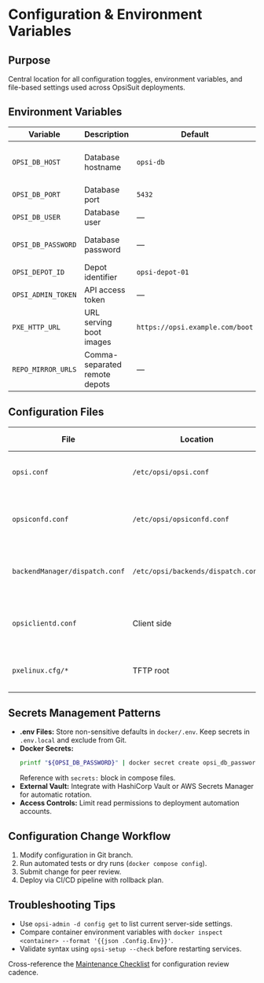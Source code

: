 # Configuration & Environment Variables

## Purpose
Central location for all configuration toggles, environment variables, and file-based settings used across OpsiSuit deployments.

## Environment Variables
| Variable | Description | Default | Notes |
| --- | --- | --- | --- |
| `OPSI_DB_HOST` | Database hostname | `opsi-db` | Match docker service name or external endpoint. |
| `OPSI_DB_PORT` | Database port | `5432` | Use `3306` for MySQL/MariaDB. |
| `OPSI_DB_USER` | Database user | — | Store in secrets manager. |
| `OPSI_DB_PASSWORD` | Database password | — | Pull at runtime via Docker secrets. |
| `OPSI_DEPOT_ID` | Depot identifier | `opsi-depot-01` | Unique per deployment. |
| `OPSI_ADMIN_TOKEN` | API access token | — | Rotate quarterly. |
| `PXE_HTTP_URL` | URL serving boot images | `https://opsi.example.com/boot` | Used by PXE templates. |
| `REPO_MIRROR_URLS` | Comma-separated remote depots | — | For replication scripts. |

## Configuration Files
| File | Location | Key Settings |
| --- | --- | --- |
| `opsi.conf` | `/etc/opsi/opsi.conf` | Backend type, logging, depot ID. |
| `opsiconfd.conf` | `/etc/opsi/opsiconfd.conf` | Worker counts, SSL certificate paths. |
| `backendManager/dispatch.conf` | `/etc/opsi/backends/dispatch.conf` | Backend routing for multi-depot setups. |
| `opsiclientd.conf` | Client side | Poll interval, script execution policies. |
| `pxelinux.cfg/*` | TFTP root | Boot menu entries per OS. |

## Secrets Management Patterns
- **.env Files:** Store non-sensitive defaults in `docker/.env`. Keep secrets in `.env.local` and exclude from Git.
- **Docker Secrets:**
  ```bash
  printf "${OPSI_DB_PASSWORD}" | docker secret create opsi_db_password -
  ```
  Reference with `secrets:` block in compose files.
- **External Vault:** Integrate with HashiCorp Vault or AWS Secrets Manager for automatic rotation.
- **Access Controls:** Limit read permissions to deployment automation accounts.

## Configuration Change Workflow
1. Modify configuration in Git branch.
2. Run automated tests or dry runs (`docker compose config`).
3. Submit change for peer review.
4. Deploy via CI/CD pipeline with rollback plan.

## Troubleshooting Tips
- Use `opsi-admin -d config get` to list current server-side settings.
- Compare container environment variables with `docker inspect <container> --format '{{json .Config.Env}}'`.
- Validate syntax using `opsi-setup --check` before restarting services.

Cross-reference the [Maintenance Checklist](../operations/maintenance-checklist.md) for configuration review cadence.
